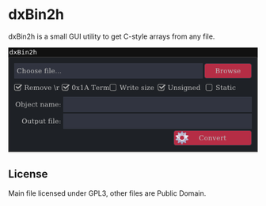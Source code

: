 dxBin2h
===========

dxBin2h is a small GUI utility to get C-style arrays from any file.

![dxBin2h Screenshot](https://raw.githubusercontent.com/DeXP/dxBin2h/master/dxBin2h-screenshot.png)


License
-----------

Main file licensed under GPL3, other files are Public Domain.
